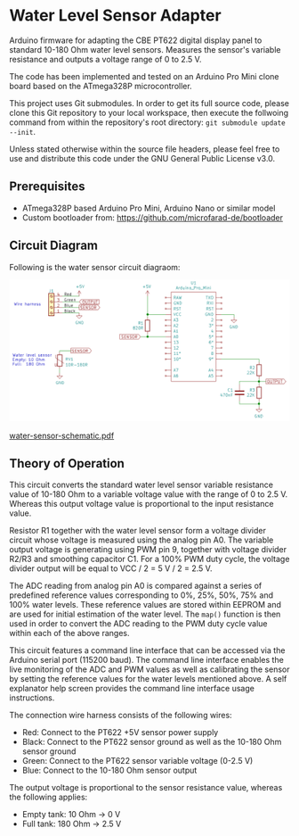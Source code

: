 # Water Level Sensor Adapter

Arduino firmware for adapting the CBE PT622 digital display panel to standard 10-180 Ohm water level sensors. Measures the sensor's variable resistance and outputs a voltage range of 0 to 2.5 V.

The code has been implemented and tested on an Arduino Pro Mini clone board based on the ATmega328P microcontroller.

This project uses Git submodules. In order to get its full source code, please clone this Git repository to your local workspace, then execute the follwoing command from within the repository's root directory: `git submodule update --init`.

Unless stated otherwise within the source file headers, please feel free to use and distribute this code under the GNU General Public License v3.0.


## Prerequisites

* ATmega328P based Arduino Pro Mini, Arduino Nano or similar model
* Custom bootloader from: https://github.com/microfarad-de/bootloader

## Circuit Diagram

Following is the water sensor circuit diagraom:

<p align="center">
<img src="https://raw.githubusercontent.com/microfarad-de/water-sensor/master/doc/water-sensor-schematic.png" alt="drawing" width="600"/>
</p>

[water-sensor-schematic.pdf](https://raw.githubusercontent.com/microfarad-de/water-sensor/master/doc/water-sensor-schematic.pdf)
## Theory of Operation

This circuit converts the standard water level sensor variable resistance value of 10-180 Ohm to a variable voltage value with the range of 0 to 2.5 V. Whereas this output voltage value is proportional to the input resistance value.

Resistor R1 together with the water level sensor form a voltage divider circuit whose voltage is measured using the analog pin A0. The variable output voltage is generating using PWM pin 9, together with voltage divider R2/R3 and smoothing capacitor C1. For a 100% PWM duty cycle, the voltage divider output will be equal to VCC / 2 = 5 V / 2 = 2.5 V.

The ADC reading from analog pin A0 is compared against a series of predefined reference values corresponding to 0%, 25%, 50%, 75% and 100% water levels. These reference values are stored within EEPROM and are used for initial estimation of the water level. The `map()` function is then used in order to convert the ADC reading to the PWM duty cycle value within each of the above ranges.

This circuit features a command line interface that can be accessed via the Arduino serial port (115200 baud). The command line interface enables the live monitoring of the ADC and PWM values as well as calibrating the sensor by setting the reference values for the water levels mentioned above. A self explanator help screen provides the command line interface usage instructions.

The connection wire harness consists of the following wires:
* Red: Connect to the PT622 +5V sensor power supply
* Black: Connect to the PT622 sensor ground as well as the 10-180 Ohm sensor ground
* Green: Connect to the PT622 sensor variable voltage (0-2.5 V)
* Blue: Connect to the 10-180 Ohm sensor output

The output voltage is proportional to the sensor resistance value, whereas the following applies:
* Empty tank: 10 Ohm -> 0 V
* Full tank: 180 Ohm -> 2.5 V



